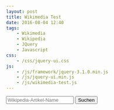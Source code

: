 ```yaml
---
layout: post
title: Wikimedia Test
date: 2016-08-04 12:40
tags:
    - Wikimedia
    - Wikipedia
    - JQuery
    - Javascript
css:
    - /css/jquery-ui.css
js:
    - /js/framework/jquery-3.1.0.min.js
    - /js/jquery-ui.min.js
    - /js/wikimedia-test.js
---
```


<div class="input-group">
    <input type="text" class="form-control" placeholder="Wikipedia-Artikel-Name">
    <span class="input-group-btn">
        <button class="btn btn-primary" id="search" type="button">Suchen</button>
    </span>
</div>

<div class="image_grid"></div>